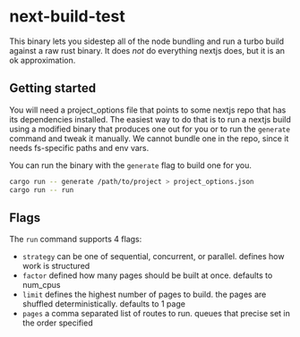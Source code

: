 # next-build-test

This binary lets you sidestep all of the node bundling and run a turbo build
against a raw rust binary. It does _not_ do everything nextjs does, but it
is an ok approximation.

## Getting started

You will need a project_options file that points to some nextjs repo that has
its dependencies installed. The easiest way to do that is to run a nextjs
build using a modified binary that produces one out for you or to run the
`generate` command and tweak it manually. We cannot bundle one in the repo,
since it needs fs-specific paths and env vars.

You can run the binary with the `generate` flag to build one for you.

```sh
cargo run -- generate /path/to/project > project_options.json
cargo run -- run
```

## Flags

The `run` command supports 4 flags:

- `strategy` can be one of sequential, concurrent, or parallel. defines how
  work is structured
- `factor` defined how many pages should be built at once. defaults to num_cpus
- `limit` defines the highest number of pages to build. the pages are
  shuffled deterministically. defaults to 1 page
- `pages` a comma separated list of routes to run. queues that precise set in
  the order specified
